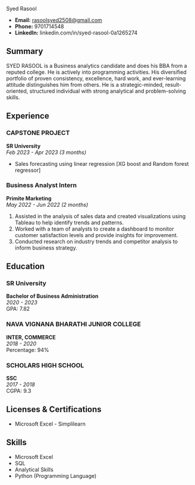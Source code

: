 Syed Rasool

- **Email:** rasoolsyed2508@gmail.com
- **Phone:** 9701714548
- **LinkedIn:** linkedin.com/in/syed-rasool-0a1265274

## Summary

SYED RASOOL is a Business analytics candidate and does his BBA from a reputed college. He is actively into programming activities. His diversified portfolio of proven consistency, excellence, hard work, and ever-learning attitude distinguishes him from others. He is a strategic-minded, result-oriented, structured individual with strong analytical and problem-solving skills.

## Experience

### CAPSTONE PROJECT
**SR University**  
_Feb 2023 - Apr 2023 (3 months)_

- Sales forecasting using linear regression [XG boost and Random forest regressor]

### Business Analyst Intern
**Primite Marketing**  
_May 2022 - Jun 2022 (2 months)_

1. Assisted in the analysis of sales data and created visualizations using Tableau to help identify trends and patterns.
2. Worked with a team of analysts to create a dashboard to monitor customer satisfaction levels and provide insights for improvement.
3. Conducted research on industry trends and competitor analysis to inform business strategy.

## Education

### SR University
**Bachelor of Business Administration**  
_2020 - 2023_  
GPA: 7.82

### NAVA VIGNANA BHARATHI JUNIOR COLLEGE
**INTER, COMMERCE**  
_2018 - 2020_  
Percentage: 94%

### SCHOLARS HIGH SCHOOL
**SSC**  
_2017 - 2018_  
CGPA: 9.3

## Licenses & Certifications

- Microsoft Excel - Simplilearn

## Skills

- Microsoft Excel
- SQL
- Analytical Skills
- Python (Programming Language)

